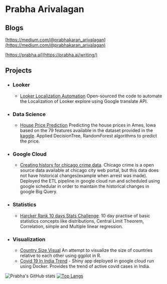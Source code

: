 # Prabha Arivalagan

## Blogs
[https://medium.com/@prabhakaran_arivalagan](https://medium.com/@prabhakaran_arivalagan)

[https://prabha.ai](https://prabha.ai/writing/)

## Projects

* ### Looker
  * [Looker Localization Automation](https://github.com/prabha-git/looker-localization-automation) Open-sourced the code to automate the Localization of Looker explore using Google translate API.

* ### Data Science
  * [House Price Prediction](https://nbviewer.jupyter.org/github/prabha-git/kaggle/blob/master/House%20Prices%20Advanced%20Regression%20Techniques/House%20Price%20Prediction.ipynb) Predicting the house prices in Ames, Iowa based on the 79 features available in the dataset provided in the [kaggle](https://www.kaggle.com/c/house-prices-advanced-regression-techniques). Applied DecisionTree, RandomForest algorithms to predict the price.

* ### Google Cloud
  * [Creating history for chicago crime data](https://github.com/prabha-git/chicago_crime/). Chicago crime is a open source data available at chicago city web portal, but this data does not have historical changes(example when arrest was made). Deployed the ETL pipeline in google cloud run and scheduled using google schedular in order to maintain the historical changes in google Big Query.

* ### Statistics
  * [Harcker Rank 10 days Stats Challenge](https://github.com/prabha-git/hackerrank_10daysofstats). 10 day practise of basic statistics concepts like distributions, Central Limit Theorem, Correlation, simple and Multiple linear regression.

* ### Visualization
  * [Country Size Visual](https://github.com/prabha-git/visualization/blob/main/Country-Size.md) An attempt to visualize the size of countries relative to each other using ggplot in R.
  * [Covid 19 In India Trend](https://covid19-india-5aqq6n7qkq-uc.a.run.app) - Shiny app deployed in google cloud run using Docker. Provides the trend of active covid cases in India.

![Prabha's GitHub stats](https://github-readme-stats.vercel.app/api?username=prabha-git&show_icons=true&theme=radical)
[![Top Langs](https://github-readme-stats.vercel.app/api/top-langs/?username=prabha-git&layout=compact)](https://github.com/prabha-git/github-readme-stats)




<!--
**prabha-git/prabha-git** is a ✨ _special_ ✨ repository because its `README.md` (this file) appears on your GitHub profile.

Here are some ideas to get you started:

- 🔭 I’m currently working on ...
- 🌱 I’m currently learning ...
- 👯 I’m looking to collaborate on ...
- 🤔 I’m looking for help with ...
- 💬 Ask me about ...
- 📫 How to reach me: ...
- 😄 Pronouns: ...
- ⚡ Fun fact: ...
-->
